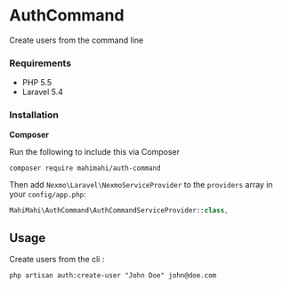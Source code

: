 # AuthCommand

Create users from the command line


### Requirements

- PHP 5.5
- Laravel 5.4

### Installation

**Composer**

Run the following to include this via Composer

```shell
composer require mahimahi/auth-command
```

Then add `Nexmo\Laravel\NexmoServiceProvider` to the `providers` array in your `config/app.php`:

```php
MahiMahi\AuthCommand\AuthCommandServiceProvider::class,
```



Usage
-----

Create users from the cli :

```
php artisan auth:create-user "John Doe" john@doe.com
```
